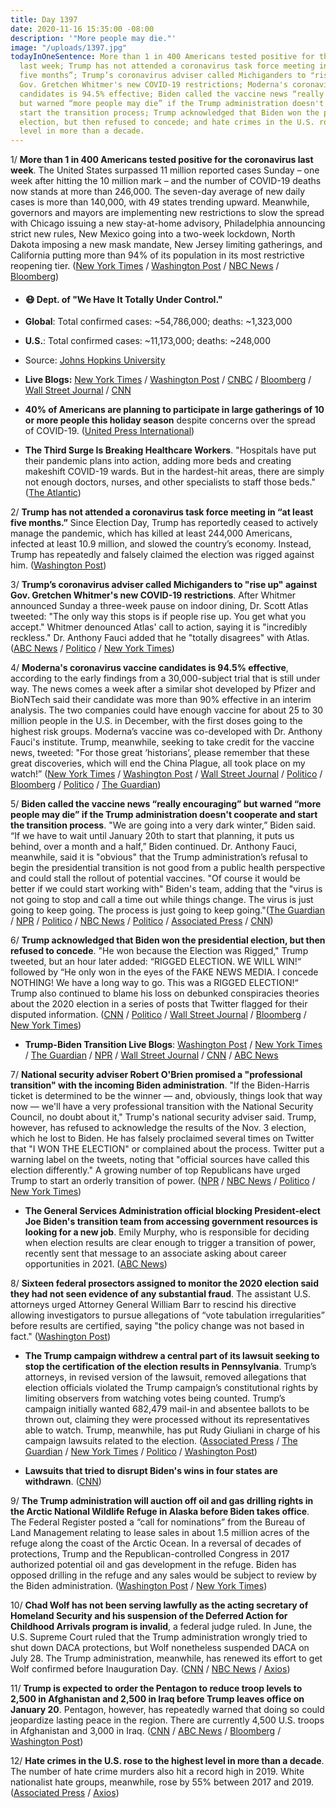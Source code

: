 ```yaml
---
title: Day 1397
date: 2020-11-16 15:35:00 -08:00
description: '"More people may die."'
image: "/uploads/1397.jpg"
todayInOneSentence: More than 1 in 400 Americans tested positive for the coronavirus
  last week; Trump has not attended a coronavirus task force meeting in “at least
  five months”; Trump’s coronavirus adviser called Michiganders to "rise up" against
  Gov. Gretchen Whitmer's new COVID-19 restrictions; Moderna's coronavirus vaccine
  candidates is 94.5% effective; Biden called the vaccine news “really encouraging”
  but warned “more people may die” if the Trump administration doesn't cooperate and
  start the transition process; Trump acknowledged that Biden won the presidential
  election, but then refused to concede; and hate crimes in the U.S. rose to the highest
  level in more than a decade.
---
```


1/ **More than 1 in 400 Americans tested positive for the coronavirus last week**. The United States surpassed 11 million reported cases Sunday – one week after hitting the 10 million mark – and the number of COVID-19 deaths now stands at more than 246,000. The seven-day average of new daily cases is more than 140,000, with 49 states trending upward. Meanwhile, governors and mayors are implementing new restrictions to slow the spread with Chicago issuing a new stay-at-home advisory, Philadelphia announcing strict new rules, New Mexico going into a two-week lockdown, North Dakota imposing a new mask mandate, New Jersey limiting gatherings, and California putting more than 94% of its population in its most restrictive reopening tier. ([New York Times](https://www.nytimes.com/2020/11/14/world/more-than-1-in-400-americans-test-positive-in-a-week-pushing-new-jersey-to-a-record-and-prompting-restrictions-in-north-dakota.html) / [Washington Post](https://www.washingtonpost.com/nation/2020/11/16/coronavirus-covid-live-updates-us/) / [NBC News](https://www.nbcnews.com/news/us-news/new-lockdowns-restrictions-sweep-across-country-covid-19-cases-continue-n1247919) / [Bloomberg](https://www.bloomberg.com/news/articles/2020-11-16/u-s-tops-11-million-as-cases-surge-coast-to-coast-virus-update?srnd=coronavirus&sref=MIBMEEoj))

* #### 😷 Dept. of "We Have It Totally Under Control."

* **Global**: Total confirmed cases: \~54,786,000; deaths: \~1,323,000

* **U.S.**: Total confirmed cases: \~11,173,000; deaths: \~248,000

* Source: [Johns Hopkins University](https://coronavirus.jhu.edu/map.html)

* **Live Blogs:** [New York Times](https://www.nytimes.com/live/2020/11/16/world/covid-19-coronavirus-updates?type=styln-live-updates&label=coronavirus&index=0&action=click&module=Spotlight&pgtype=Homepage) / [Washington Post](https://www.washingtonpost.com/nation/2020/11/16/coronavirus-covid-live-updates-us/) / [CNBC](https://www.cnbc.com/2020/11/16/coronavirus-live-updates.html) / [Bloomberg](https://www.bloomberg.com/news/articles/2020-11-16/u-s-tops-11-million-as-cases-surge-coast-to-coast-virus-update?srnd=coronavirus) / [Wall Street Journal](https://www.wsj.com/livecoverage/covid-2020-11-16) / [CNN](https://www.cnn.com/world/live-news/coronavirus-pandemic-11-16-20-intl/index.html)

* **40% of Americans are planning to participate in large gatherings of 10 or more people this holiday season** despite concerns over the spread of COVID-19. ([United Press International](https://www.upi.com/Health_News/2020/11/12/40-in-US-planning-large-gatherings-for-holidays-despite-COVID-19-warnings/1161605213219/))

* **The Third Surge Is Breaking Healthcare Workers**. "Hospitals have put their pandemic plans into action, adding more beds and creating makeshift COVID-19 wards. But in the hardest-hit areas, there are simply not enough doctors, nurses, and other specialists to staff those beds." ([The Atlantic](https://www.theatlantic.com/health/archive/2020/11/third-surge-breaking-healthcare-workers/617091/))

2/ **Trump has not attended a coronavirus task force meeting in “at least five months.”** Since Election Day, Trump has reportedly ceased to actively manage the pandemic, which has killed at least 244,000 Americans, infected at least 10.9 million, and slowed the country’s economy. Instead, Trump has repeatedly and falsely claimed the election was rigged against him. ([Washington Post](https://www.washingtonpost.com/politics/trump-coronavirus-response/2020/11/14/61137f4c-25cb-11eb-8599-406466ad1b8e_story.html))

3/ **Trump’s coronavirus adviser called Michiganders to "rise up" against Gov. Gretchen Whitmer's new COVID-19 restrictions**. After Whitmer announced Sunday a three-week pause on indoor dining, Dr. Scott Atlas tweeted: "The only way this stops is if people rise up. You get what you accept." Whitmer denounced Atlas' call to action, saying it is "incredibly reckless." Dr. Anthony Fauci added that he "totally disagrees" with Atlas. ([ABC News](https://abcnews.go.com/Politics/dr-scott-atlas-fire-telling-michigan-rise-covid/story?id=74234276) / [Politico](https://www.politico.com/news/2020/11/16/michigan-governor-scott-atlas-covid-restrictions-436743) / [New York Times](https://www.nytimes.com/live/2020/11/16/world/covid-19-coronavirus-updates/michigans-governor-calls-trump-advisers-tweet-incredibly-reckless-as-she-faces-a-backlash-over-virus-rules))

4/ **Moderna's coronavirus vaccine candidates is 94.5% effective**, according to the early findings from a 30,000-subject trial that is still under way. The news comes a week after a similar shot developed by Pfizer and BioNTech said their candidate was more than 90% effective in an interim analysis. The two companies could have enough vaccine for about 25 to 30 million people in the U.S. in December, with the first doses going to the highest risk groups. Moderna’s vaccine was co-developed with Dr. Anthony Fauci's institute. Trump, meanwhile, seeking to take credit for the vaccine news, tweeted: "For those great ‘historians’, please remember that these great discoveries, which will end the China Plague, all took place on my watch!” ([New York Times](https://www.nytimes.com/2020/11/16/health/Covid-moderna-vaccine.html) / [Washington Post](https://www.washingtonpost.com/health/2020/11/16/covid-moderna-vaccine/) / [Wall Street Journal](https://www.wsj.com/articles/moderna-says-its-covid-19-vaccine-was-94-5-effective-in-latest-trial-11605528008) / [Politico](https://www.politico.com/news/2020/11/16/moderna-coronavirus-vaccine-effective-436776) / [Bloomberg](https://www.bloomberg.com/news/articles/2020-11-16/moderna-vaccine-is-found-highly-effective-at-preventing-covid-19?sref=MIBMEEoj) / [Politico](https://www.politico.com/news/2020/11/13/trump-covid-vaccine-december-436481) / [The Guardian](https://www.theguardian.com/us-news/2020/nov/16/trump-vaccine-moderna-biden-coronavirus))

5/ **Biden called the vaccine news “really encouraging” but warned “more people may die” if the Trump administration doesn't cooperate and start the transition process**. "We are going into a very dark winter,” Biden said. “If we have to wait until January 20th to start that planning, it puts us behind, over a month and a half,” Biden continued. Dr. Anthony Fauci, meanwhile, said it is "obvious" that the Trump administration’s refusal to begin the presidential transition is not good from a public health perspective and could stall the rollout of potential vaccines. "Of course it would be better if we could start working with" Biden's team, adding that the "virus is not going to stop and call a time out while things change. The virus is just going to keep going. The process is just going to keep going."([The Guardian](https://www.theguardian.com/us-news/2020/nov/16/trump-vaccine-moderna-biden-coronavirus) / [NPR](https://www.npr.org/sections/biden-transition-updates/2020/11/16/935478114/biden-chides-trump-for-blocking-presidential-transition-more-people-may-die) / [Politico](https://www.politico.com/news/2020/11/16/fauci-transition-delays-vaccine-rollout-436759) / [NBC News](https://www.nbcnews.com/politics/2020-election/fauci-says-delayed-transition-public-health-issue-covid-19-cases-n1247863) / [Politico](https://www.politico.com/news/2020/11/15/fauci-coronavirusbiden-transition-team-436588) / [Associated Press](https://apnews.com/article/74cf3579be1f0ab3e051cf9b0291ae70) / [CNN](https://www.cnn.com/2020/11/16/politics/biden-economic-speech/index.html))

6/ **Trump acknowledged that Biden won the presidential election, but then refused to concede**. "He won because the Election was Rigged," Trump tweeted, but an hour later added: “RIGGED ELECTION. WE WILL WIN!“ followed by “He only won in the eyes of the FAKE NEWS MEDIA. I concede NOTHING! We have a long way to go. This was a RIGGED ELECTION!“ Trump also continued to blame his loss on debunked conspiracies theories about the 2020 election in a series of posts that Twitter flagged for their disputed information. ([CNN](https://www.cnn.com/2020/11/15/politics/trump-biden-election/) / [Politico](https://www.politico.com/news/2020/11/15/trump-biden-inching-toward-concession-436575) / [Wall Street Journal](https://www.wsj.com/articles/he-won-trump-tweets-in-a-post-about-the-election-11605451766?mod=djemalertNEWS) / [Bloomberg](https://www.bloomberg.com/news/articles/2020-11-15/trump-tweets-that-biden-won-election-says-vote-was-rigged?sref=MIBMEEoj) / [New York Times](https://www.nytimes.com/live/2020/11/15/us/joe-biden-trump#trump-acknowledges-bidens-win-but-quickly-reverses-saying-i-concede-nothing))

* **Trump-Biden Transition Live Blogs**: [Washington Post](https://www.washingtonpost.com/elections/2020/11/16/joe-biden-trump-election-live-updates/) / [New York Times](https://www.nytimes.com/live/2020/11/16/us/joe-biden-trump?action=click&module=Spotlight&pgtype=Homepage) / [The Guardian](https://www.theguardian.com/us-news/live/2020/nov/16/trump-biden-latest-election-news-today-live-updates) / [NPR](https://www.npr.org/sections/biden-transition-updates/2020/11/16/935478114/biden-chides-trump-for-blocking-presidential-transition-more-people-may-die) / [Wall Street Journal](https://www.wsj.com/livecoverage/latest-updates-biden-trump-election-2020) / [CNN](https://www.cnn.com/politics/live-news/biden-trump-us-election-news-11-16-20/index.html) / [ABC News](https://abcnews.go.com/Politics/live-updates/2020-election-vote-ballot-count-results/?id=74222753)

7/ **National security adviser Robert O'Brien promised a "professional transition" with the incoming Biden administration**. "If the Biden-Harris ticket is determined to be the winner — and, obviously, things look that way now — we'll have a very professional transition with the National Security Council, no doubt about it," Trump's national security adviser said. Trump, however, has refused to acknowledge the results of the Nov. 3 election, which he lost to Biden. He has falsely proclaimed several times on Twitter that "I WON THE ELECTION" or complained about the process. Twitter put a warning label on the tweets, noting that "official sources have called this election differently." A growing number of top Republicans have urged Trump to start an orderly transition of power. ([NPR](https://www.npr.org/sections/biden-transition-updates/2020/11/16/935374786/national-security-adviser-says-it-looks-like-biden-has-won-the-election) / [NBC News](https://www.nbcnews.com/politics/national-security/trump-national-security-adviser-robert-o-brien-says-it-looks-n1247896) / [Politico](https://www.politico.com/news/2020/11/16/obrien-nods-to-biden-victory-436787) / [New York Times](https://www.nytimes.com/live/2020/11/15/us/joe-biden-trump/more-republicans-call-for-a-smooth-transition-as-trump-continues-spreading-baseless-fraud-claims))

* **The General Services Administration official blocking President-elect Joe Biden's transition team from accessing government resources is looking for a new job**. Emily Murphy, who is responsible for deciding when election results are clear enough to trigger a transition of power, recently sent that message to an associate asking about career opportunities in 2021. ([ABC News](https://abcnews.go.com/Politics/gsa-official-blocking-bidens-transition-privately-plans-post/story?id=74234794))

8/ **Sixteen federal prosectors assigned to monitor the 2020 election said they had not seen evidence of any substantial fraud**. The assistant U.S. attorneys urged Attorney General William Barr to rescind his directive allowing investigators to pursue allegations of “vote tabulation irregularities” before results are certified, saying "the policy change was not based in fact." ([Washington Post](https://www.washingtonpost.com/national-security/william-barr-election-memo/2020/11/13/6ed06d20-25e4-11eb-a688-5298ad5d580a_story.html))

* **The Trump campaign withdrew a central part of its lawsuit seeking to stop the certification of the election results in Pennsylvania**. Trump’s attorneys, in revised version of the lawsuit, removed allegations that election officials violated the Trump campaign’s constitutional rights by limiting observers from watching votes being counted. Trump’s campaign initially wanted 682,479 mail-in and absentee ballots to be thrown out, claiming they were processed without its representatives able to watch. Trump, meanwhile, has put Rudy Giuliani in charge of his campaign lawsuits related to the  election. ([Associated Press](https://apnews.com/article/trump-campaign-lawsuit-pennsylvania-fe4754fa7cd077d66854c724e1df91e7) / [The Guardian](https://www.theguardian.com/us-news/2020/nov/16/trump-campaign-abandons-part-of-legal-challenge-to-pennsylvania-election-results) / [New York Times](https://www.nytimes.com/live/2020/11/13/us/joe-biden-trump/trump-puts-giuliani-in-charge-of-his-lawsuits-challenging-the-election-results) / [Politico](https://www.politico.com/news/2020/11/15/trump-lawsuit-pennsylvania-election-results-436705) / [Washington Post](https://www.washingtonpost.com/politics/trump-lawsuit-pennsylvania/2020/11/15/4aab8048-279b-11eb-9b14-ad872157ebc9_story.html))

* **Lawsuits that tried to disrupt Biden's wins in four states are withdrawn**. ([CNN](https://www.cnn.com/2020/11/16/politics/lawsuits-michigan-pennsylvania-wisconsin-georgia/))

9/ **The Trump administration will auction off oil and gas drilling rights in the Arctic National Wildlife Refuge in Alaska before Biden takes office**. The Federal Register posted a “call for nominations” from the Bureau of Land Management relating to lease sales in about 1.5 million acres of the refuge along the coast of the Arctic Ocean. In a reversal of decades of protections, Trump and the Republican-controlled Congress in 2017 authorized potential oil and gas development in the refuge. Biden has opposed drilling in the refuge and any sales would be subject to review by the Biden administration. ([Washington Post](https://www.washingtonpost.com/climate-environment/2020/11/16/arctic-refuge-drilling-trump/) / [New York Times](https://www.nytimes.com/2020/11/16/climate/trump-oil-drilling-alaska.html))

10/ **Chad Wolf has not been serving lawfully as the acting secretary of Homeland Security and his suspension of the Deferred Action for Childhood Arrivals program is invalid**, a federal judge ruled. In June, the U.S. Supreme Court ruled that the Trump administration wrongly tried to shut down DACA protections, but Wolf nonetheless suspended DACA on July 28. The Trump administration, meanwhile, has renewed its effort to get Wolf confirmed before Inauguration Day. ([CNN](https://www.cnn.com/2020/11/14/politics/federal-judge-daca-rules-chad-wolf/) / [NBC News](https://www.nbcnews.com/news/us-news/federal-judge-rules-acting-dhs-head-chad-wolf-unlawfully-appointed-n1247848) / [Axios](https://www.axios.com/judge-invalidate-homeland-security-chief-chaad-wolf-daca-suspension-4175eea6-dd8a-4faf-939c-5ebc8e0456b7.html))

11/ **Trump is expected to order the Pentagon to reduce troop levels to 2,500 in Afghanistan and 2,500 in Iraq before Trump leaves office on January 20**. Pentagon, however, has repeatedly warned that doing so could jeopardize lasting peace in the region. There are currently 4,500 U.S. troops in Afghanistan and 3,000 in Iraq. ([CNN](https://www.cnn.com/2020/11/16/politics/trump-afghanistan-iraq-troop-drawdown-order) / [ABC News](https://abcnews.go.com/Politics/pentagon-expects-order-reduce-troop-levels-afghanistan-iraq/story?id=74237780) / [Bloomberg](https://www.bloomberg.com/news/articles/2020-11-16/trump-poised-to-order-troop-reductions-from-afghanistan-iraq?sref=MIBMEEoj) / [Washington Post](https://www.washingtonpost.com/national-security/trump-afghan-war-troop-cuts/2020/11/16/6cc2655c-2827-11eb-b847-66c66ace1afb_story.html))

12/ **Hate crimes in the U.S. rose to the highest level in more than a decade**. The number of hate crime murders also hit a record high in 2019. White nationalist hate groups, meanwhile, rose by 55% between 2017 and 2019. ([Associated Press](https://apnews.com/article/hate-crimes-rise-fbi-data-ebbcadca8458aba96575da905650120d) / [Axios](https://www.axios.com/fbi-hate-crime-murders-hit-record-high-in-2019-f1d379c4-c335-4125-a5fc-59ac0a6aed9b.html))